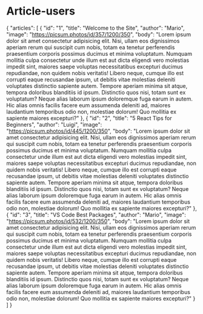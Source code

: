 # Article-users 

{
  "articles": [
    {
      "id": "1",
      "title": "Welcome to the Site",
      "author": "Mario",
      "image": "https://picsum.photos/id/357/1200/350",
      "body": "Lorem ipsum dolor sit amet consectetur adipisicing elit. Nisi, ullam eos dignissimos aperiam rerum qui suscipit cum nobis, totam ea tenetur perferendis praesentium corporis possimus ducimus et minima voluptatum. Numquam mollitia culpa consectetur unde illum est aut dicta eligendi vero molestias impedit sint, maiores saepe voluptas necessitatibus excepturi ducimus repudiandae, non quidem nobis veritatis! Libero neque, cumque illo est corrupti eaque recusandae ipsum, ut debitis vitae molestias deleniti voluptates distinctio sapiente autem. Tempore aperiam minima sit atque, tempora doloribus blanditiis id ipsum. Distinctio quos nisi, totam sunt ex voluptatum? Neque alias laborum ipsum doloremque fuga earum in autem. Hic alias omnis facilis facere eum assumenda deleniti ad, maiores laudantium temporibus odio non, molestiae dolorum! Quo mollitia ex sapiente maiores excepturi?"
    },
    {
      "id": "2",
      "title": "5 React Tips for Beginners",
      "author": "Luigi",
      "image": "https://picsum.photos/id/445/1200/350",
      "body": "Lorem ipsum dolor sit amet consectetur adipisicing elit. Nisi, ullam eos dignissimos aperiam rerum qui suscipit cum nobis, totam ea tenetur perferendis praesentium corporis possimus ducimus et minima voluptatum. Numquam mollitia culpa consectetur unde illum est aut dicta eligendi vero molestias impedit sint, maiores saepe voluptas necessitatibus excepturi ducimus repudiandae, non quidem nobis veritatis! Libero neque, cumque illo est corrupti eaque recusandae ipsum, ut debitis vitae molestias deleniti voluptates distinctio sapiente autem. Tempore aperiam minima sit atque, tempora doloribus blanditiis id ipsum. Distinctio quos nisi, totam sunt ex voluptatum? Neque alias laborum ipsum doloremque fuga earum in autem. Hic alias omnis facilis facere eum assumenda deleniti ad, maiores laudantium temporibus odio non, molestiae dolorum! Quo mollitia ex sapiente maiores excepturi?"
    },
    {
      "id": "3",
      "title": "VS Code Best Packages",
      "author": "Mario",
      "image": "https://picsum.photos/id/532/1200/350",
      "body": "Lorem ipsum dolor sit amet consectetur adipisicing elit. Nisi, ullam eos dignissimos aperiam rerum qui suscipit cum nobis, totam ea tenetur perferendis praesentium corporis possimus ducimus et minima voluptatum. Numquam mollitia culpa consectetur unde illum est aut dicta eligendi vero molestias impedit sint, maiores saepe voluptas necessitatibus excepturi ducimus repudiandae, non quidem nobis veritatis! Libero neque, cumque illo est corrupti eaque recusandae ipsum, ut debitis vitae molestias deleniti voluptates distinctio sapiente autem. Tempore aperiam minima sit atque, tempora doloribus blanditiis id ipsum. Distinctio quos nisi, totam sunt ex voluptatum? Neque alias laborum ipsum doloremque fuga earum in autem. Hic alias omnis facilis facere eum assumenda deleniti ad, maiores laudantium temporibus odio non, molestiae dolorum! Quo mollitia ex sapiente maiores excepturi?"
    }
  ]
}
